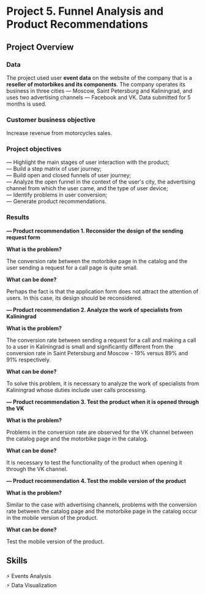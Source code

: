 # Project 5. Funnel Analysis and Product Recommendations

## Project Overview

### Data

The project used user **event data** on the website of the company that is a **reseller of motorbikes and its components**. The company operates its business in three cities — Moscow, Saint Petersburg and Kaliningrad, and uses two advertising channels — Facebook and VK. Data submitted for 5 months is used.

### Customer business objective

Increase revenue from motorcycles sales.

### Project objectives

— Highlight the main stages of user interaction with the product;\
— Build a step matrix of user journey;\
— Build open and closed funnels of user journey;\
— Analyze the open funnel in the context of the user's city, the advertising channel from which the user came, and the type of user device;\
— Identify problems in user conversion;\
— Generate product recommendations.

### Results

**— Product recommendation 1. Reconsider the design of the sending request form**

**What is the problem?**

The conversion rate between the motorbike page in the catalog and the user sending a request for a call page is quite small.

**What can be done?**

Perhaps the fact is that the application form does not attract the attention of users. In this case, its design should be reconsidered.

**— Product recommendation 2. Analyze the work of specialists from Kaliningrad**

**What is the problem?**

The conversion rate between sending a request for a call and making a call to a user in Kaliningrad is small and significantly different from the conversion rate in Saint Petersburg and Moscow - 19% versus 89% and 91% respectively.

**What can be done?**

To solve this problem, it is necessary to analyze the work of specialists from Kaliningrad whose duties include user calls processing.

**— Product recommendation 3. Test the product when it is opened through the VK**

**What is the problem?**

Problems in the conversion rate are observed for the VK channel between the catalog page and the motorbike page in the catalog.

**What can be done?**

It is necessary to test the functionality of the product when opening it through the VK channel.

**— Product recommendation 4. Test the mobile version of the product**

**What is the problem?**

Similar to the case with advertising channels, problems with the conversion rate between the catalog page and the motorbike page in the catalog occur in the mobile version of the product.

**What can be done?**

Test the mobile version of the product.

## Skills

⚡️ Events Analysis\
⚡️ Data Visualization  